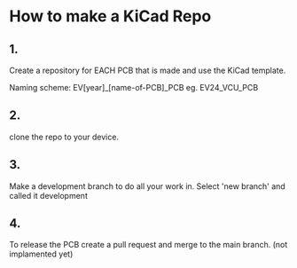 
# How to make a KiCad Repo

## 1.

Create a repository for EACH PCB that is made and use the KiCad template.

Naming scheme: EV[year]_[name-of-PCB]_PCB eg. EV24_VCU_PCB

## 2.

clone the repo to your device.

## 3.

Make a development branch to do all your work in. Select 'new branch' and called it development

## 4.

To release the PCB create a pull request and merge to the main branch. (not implamented yet)
